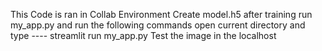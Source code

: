 This Code is ran in Collab Environment
Create model.h5 after training
run my_app.py and run the following commands
open current directory and type ---- streamlit run my_app.py
Test the image in the localhost
